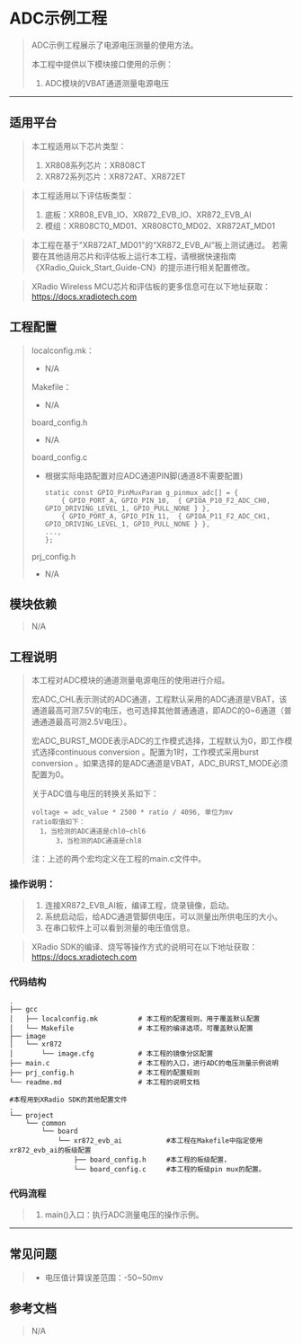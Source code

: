 # ADC示例工程

> ADC示例工程展示了电源电压测量的使用方法。
>
> 本工程中提供以下模块接口使用的示例：
>
> 1. ADC模块的VBAT通道测量电源电压

---

## 适用平台

> 本工程适用以下芯片类型：
> 1. XR808系列芯片：XR808CT
> 2. XR872系列芯片：XR872AT、XR872ET

> 本工程适用以下评估板类型：
> 1. 底板：XR808_EVB_IO、XR872_EVB_IO、XR872_EVB_AI
> 2. 模组：XR808CT0_MD01、XR808CT0_MD02、XR872AT_MD01

> 本工程在基于"XR872AT_MD01"的“XR872_EVB_AI”板上测试通过。
> 若需要在其他适用芯片和评估板上运行本工程，请根据快速指南《XRadio_Quick_Start_Guide-CN》的提示进行相关配置修改。

> XRadio Wireless MCU芯片和评估板的更多信息可在以下地址获取：
> https://docs.xradiotech.com

## 工程配置

> localconfig.mk：
>
> - N/A
>
> Makefile：
>
> - N/A
>
> board_config.h
>
> - N/A
>
> board_config.c
>
> - 根据实际电路配置对应ADC通道PIN脚(通道8不需要配置)
>
>   ```
>   static const GPIO_PinMuxParam g_pinmux_adc[] = {
>   	{ GPIO_PORT_A, GPIO_PIN_10,  { GPIOA_P10_F2_ADC_CH0,  GPIO_DRIVING_LEVEL_1, GPIO_PULL_NONE } },
>   	{ GPIO_PORT_A, GPIO_PIN_11,  { GPIOA_P11_F2_ADC_CH1,  GPIO_DRIVING_LEVEL_1, GPIO_PULL_NONE } },
>   ...,
>   };
>   ```
>
> prj_config.h
>
> - N/A

## 模块依赖

> N/A

## 工程说明

> 本工程对ADC模块的通道测量电源电压的使用进行介绍。
>
> 宏ADC_CHL表示测试的ADC通道，工程默认采用的ADC通道是VBAT，该通道最高可测7.5V的电压，也可选择其他普通通道，即ADC的0~6通道（普通通道最高可测2.5V电压）。
>
> 宏ADC_BURST_MODE表示ADC的工作模式选择，工程默认为0，即工作模式选择continuous conversion 。配置为1时，工作模式采用burst conversion 。如果选择的是ADC通道是VBAT，ADC_BURST_MODE必须配置为0。
>
> 关于ADC值与电压的转换关系如下：
>
> ```
> voltage = adc_value * 2500 * ratio / 4096, 单位为mv
> ratio取值如下：
> 	1，当检测的ADC通道是chl0~chl6
>   	3，当检测的ADC通道是chl8
> ```
>
> 注：上述的两个宏均定义在工程的main.c文件中。

### 操作说明：

> 1. 连接XR872_EVB_AI板，编译工程，烧录镜像，启动。
> 3. 系统启动后，给ADC通道管脚供电压，可以测量出所供电压的大小。
> 3. 在串口软件上可以看到测量的电压值信息。

> XRadio SDK的编译、烧写等操作方式的说明可在以下地址获取：
> https://docs.xradiotech.com

### 代码结构
```
.
├── gcc
│   ├── localconfig.mk          # 本工程的配置规则，用于覆盖默认配置
│   └── Makefile                # 本工程的编译选项，可覆盖默认配置
├── image
│   └── xr872
│       └── image.cfg           # 本工程的镜像分区配置
├── main.c                      # 本工程的入口，进行ADC的电压测量示例说明
├── prj_config.h                # 本工程的配置规则
└── readme.md                   # 本工程的说明文档

#本程用到XRadio SDK的其他配置文件
.
└── project
    └── common
        └── board
            └── xr872_evb_ai           #本工程在Makefile中指定使用xr872_evb_ai的板级配置
                ├── board_config.h     #本工程的板级配置，
                └── board_config.c     #本工程的板级pin mux的配置。
```
### 代码流程

> 1. main()入口：执行ADC测量电压的操作示例。
> 

---

## 常见问题

> - 电压值计算误差范围：-50~50mv

## 参考文档

> N/A

